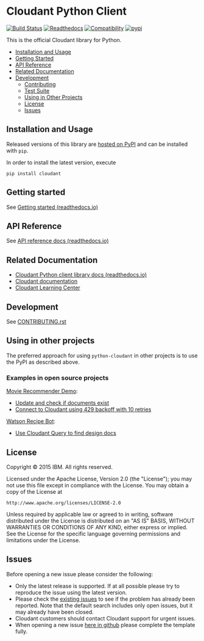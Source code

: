 # Cloudant Python Client

[![Build Status](https://travis-ci.org/cloudant/python-cloudant.svg?branch=master)](https://travis-ci.org/cloudant/python-cloudant)
[![Readthedocs](https://readthedocs.org/projects/pip/badge/)](http://python-cloudant.readthedocs.io)
[![Compatibility](https://img.shields.io/badge/python-2.7%2C%203.5-blue.svg)](http://python-cloudant.readthedocs.io/en/latest/compatibility.html)
[![pypi](https://img.shields.io/pypi/v/cloudant.svg)](https://pypi.python.org/pypi/cloudant)

This is the official Cloudant library for Python.

* [Installation and Usage](#installation-and-usage)
* [Getting Started](#getting-started)
* [API Reference](http://python-cloudant.readthedocs.io/en/latest/cloudant.html)
* [Related Documentation](#related-documentation)
* [Development](#development)
    * [Contributing](CONTRIBUTING.rst)
    * [Test Suite](CONTRIBUTING.rst#running-the-tests)
    * [Using in Other Projects](#using-in-other-projects)
    * [License](#license)
    * [Issues](#issues)

## Installation and Usage


Released versions of this library are [hosted on PyPI](https://pypi.python.org/pypi/cloudant) and can be installed with `pip`.

In order to install the latest version, execute

    pip install cloudant

## Getting started


See [Getting started (readthedocs.io)](http://python-cloudant.readthedocs.io/en/latest/getting_started.html)

## API Reference

See [API reference docs (readthedocs.io)](http://python-cloudant.readthedocs.io/en/latest/cloudant.html)

## Related Documentation

* [Cloudant Python client library docs (readthedocs.io)](http://python-cloudant.readthedocs.io)
* [Cloudant documentation](https://console.bluemix.net/docs/services/Cloudant/cloudant.html#overview)
* [Cloudant Learning Center](https://developer.ibm.com/clouddataservices/cloudant-learning-center/)

## Development

See [CONTRIBUTING.rst](https://github.com/cloudant/python-cloudant/blob/master/CONTRIBUTING.rst)

## Using in other projects

The preferred approach for using `python-cloudant` in other projects is to use the PyPI as described above.

### Examples in open source projects

[Movie Recommender Demo](https://github.com/snowch/movie-recommender-demo):
- [Update and check if documents exist](https://github.com/snowch/movie-recommender-demo/blob/master/web_app/app/dao.py#L162-L168)
- [Connect to Cloudant using 429 backoff with 10 retries](https://github.com/snowch/movie-recommender-demo/blob/master/web_app/app/cloudant_db.py#L17-L18)

[Watson Recipe Bot](https://github.com/ibm-watson-data-lab/watson-recipe-bot-python-cloudant):
- [Use Cloudant Query to find design docs](https://github.com/ibm-watson-data-lab/watson-recipe-bot-python-cloudant/blob/master/souschef/cloudant_recipe_store.py#L33-L77)

## License

Copyright © 2015 IBM. All rights reserved.

Licensed under the Apache License, Version 2.0 (the "License");
you may not use this file except in compliance with the License.
You may obtain a copy of the License at

    http://www.apache.org/licenses/LICENSE-2.0

Unless required by applicable law or agreed to in writing, software
distributed under the License is distributed on an "AS IS" BASIS,
WITHOUT WARRANTIES OR CONDITIONS OF ANY KIND, either express or implied.
See the License for the specific language governing permissions and
limitations under the License.

## Issues

Before opening a new issue please consider the following:
* Only the latest release is supported. If at all possible please try to reproduce the issue using
the latest version.
* Please check the [existing issues](https://github.com/cloudant/python-cloudant/issues)
to see if the problem has already been reported. Note that the default search
includes only open issues, but it may already have been closed.
* Cloudant customers should contact Cloudant support for urgent issues.
* When opening a new issue [here in github](../../issues) please complete the template fully.

